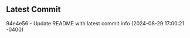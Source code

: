 
## Latest Commit
94e4e56 - Update README with latest commit info (2024-08-29 17:00:21 -0400) <Yunxi-Zhou>
